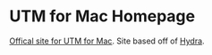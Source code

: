 # UTM for Mac Homepage

[Offical site for UTM for Mac][1]. Site based off of [Hydra][2].

[1]: https://mac.getutm.app
[2]: https://github.com/CloudCannon/hydra-jekyll-template
